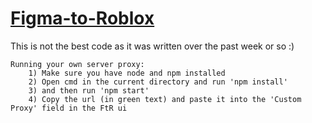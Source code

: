 # [Figma-to-Roblox](https://www.figma.com/community/plugin/1221497650571322872/)

This is not the best code as it was written over the past week or so :)

```
Running your own server proxy:
    1) Make sure you have node and npm installed
    2) Open cmd in the current directory and run 'npm install'
    3) and then run 'npm start'
    4) Copy the url (in green text) and paste it into the 'Custom Proxy' field in the FtR ui
```
